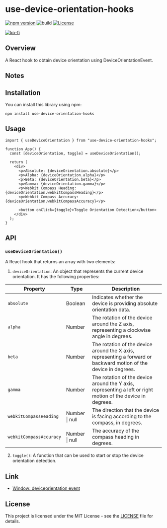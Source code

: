 # use-device-orientation-hooks

[![npm version](https://badge.fury.io/js/use-device-orientation-hooks.svg)](https://badge.fury.io/js/use-device-orientation-hooks)
![build](https://github.com/ryohidaka/use-device-orientation-hooks/workflows/Build/badge.svg)
[![License](https://img.shields.io/badge/license-MIT-blue.svg)](https://opensource.org/licenses/MIT)

[![ko-fi](https://ko-fi.com/img/githubbutton_sm.svg)](https://ko-fi.com/B0B6TVH92)

## Overview

A React hook to obtain device orientation using DeviceOrientationEvent.

## Notes

## Installation

You can install this library using npm:

```shell
npm install use-device-orientation-hooks
```

## Usage

```tsx
import { useDeviceOrientation } from "use-device-orientation-hooks";

function App() {
  const [deviceOrientation, toggle] = useDeviceOrientation();

  return (
    <div>
      <p>Absolute: {deviceOrientation.absolute}</p>
      <p>Alpha: {deviceOrientation.alpha}</p>
      <p>Beta: {deviceOrientation.beta}</p>
      <p>Gamma: {deviceOrientation.gamma}</p>
      <p>Webkit Compass Heading: {deviceOrientation.webkitCompassHeading}</p>
      <p>Webkit Compass Accuracy: {deviceOrientation.webkitCompassAccuracy}</p>

      <button onClick={toggle}>Toggle Orientation Detection</button>
    </div>
  );
}
```

## API

### `useDeviceOrientation()`

A React hook that returns an array with two elements:

1. `deviceOrientation`: An object that represents the current device orientation. It has the following properties:

| Property                | Type           | Description                                                                                                       |
| ----------------------- | -------------- | ----------------------------------------------------------------------------------------------------------------- |
| `absolute`              | Boolean        | Indicates whether the device is providing absolute orientation data.                                              |
| `alpha`                 | Number         | The rotation of the device around the Z axis, representing a clockwise angle in degrees.                          |
| `beta`                  | Number         | The rotation of the device around the X axis, representing a forward or backward motion of the device in degrees. |
| `gamma`                 | Number         | The rotation of the device around the Y axis, representing a left or right motion of the device in degrees.       |
| `webkitCompassHeading`  | Number \| null | The direction that the device is facing according to the compass, in degrees.                                     |
| `webkitCompassAccuracy` | Number \| null | The accuracy of the compass heading in degrees.                                                                   |

2. `toggle()`: A function that can be used to start or stop the device orientation detection.

## Link

- [Window: deviceorientation event](https://developer.mozilla.org/en-US/docs/Web/API/Window/deviceorientation_event)

## License

This project is licensed under the MIT License - see the [LICENSE](LICENSE) file for details.
